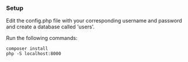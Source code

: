 ### Setup

Edit the config.php file with your corresponding username and password and create a database called 'users'. 

Run the following commands:
```
composer install
php -S localhost:8000
```
